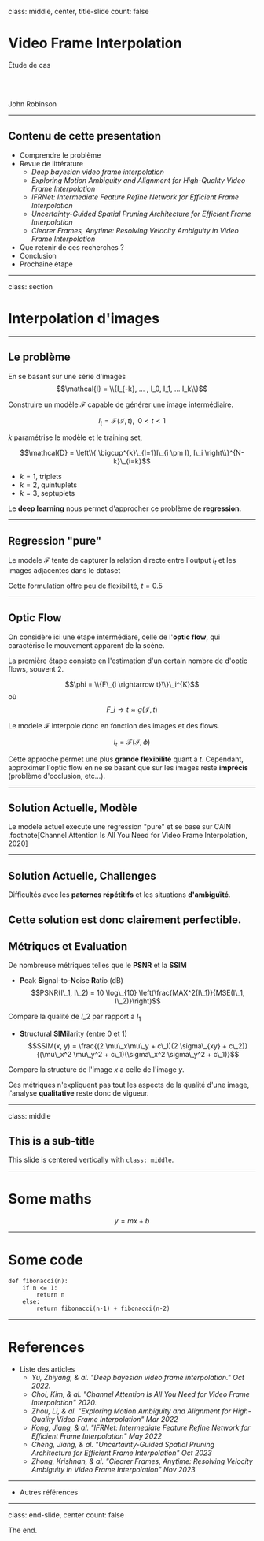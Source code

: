 class: middle, center, title-slide
count: false

# Video Frame Interpolation

Étude de cas

<br><br>

John Robinson<br>

---
## Contenu de cette presentation
- Comprendre le problème
- Revue de littérature
    - *Deep bayesian video frame interpolation*
    - *Exploring Motion Ambiguity and Alignment for High-Quality Video Frame Interpolation*
    - *IFRNet: Intermediate Feature Refine Network for Efficient Frame Interpolation*
    - *Uncertainty-Guided Spatial Pruning Architecture for Efficient Frame Interpolation*
    - *Clearer Frames, Anytime: Resolving Velocity Ambiguity in Video Frame Interpolation*
- Que retenir de ces recherches ?
- Conclusion
- Prochaine étape

---
class: section
# Interpolation d'images
---

## Le problème

En se basant sur une série d'images $$\mathcal{I} = \\{I_{-k}, ... , I_0, I_1, ... I_k\\}$$

Construire un modèle $\mathcal{F}$ capable de générer une image intermédiaire.

$$I_t = \mathcal{F}(\mathcal{I}, t), \; \; 0 < t < 1$$

<!-- SCHEMA -->


$k$ paramétrise le modèle et le training set,

$$\mathcal{D} = \left\\{ \bigcup^{k}\_{l=1}I\_{i \pm l}, I\_i \right\\}^{N-k}\_{i=k}$$


- $k = 1$, triplets
- $k = 2$, quintuplets
- $k = 3$, septuplets


Le **deep learning** nous permet d'approcher ce problème de **regression**.  

---
## Regression "pure"


Le modele $\mathcal{F}$ tente de capturer la relation directe entre l'output $I_t$ et les images adjacentes dans le dataset

<!-- 
SCHEMA -->

Cette formulation offre peu de flexibilité, $t = 0.5$

---
## Optic Flow

On considère ici une étape intermédiare, celle de l'**optic flow**, qui caractérise le mouvement apparent de la scène.

<!-- 
SCHEMA -->

La première étape consiste en l'estimation d'un certain nombre de d'optic flows, souvent 2.

$$\phi = \\{F\_{i \rightarrow t}\\}\_i^{K}$$
où
$$F\_{i \rightarrow t} \approx g(\mathcal{I}, t)$$


Le modele $\mathcal{F}$ interpole donc en fonction des images et des flows.

$$I_t = \mathcal{F}(\mathcal{I}, \phi)$$

Cette approche permet une plus **grande flexibilité** quant a $t$. Cependant, approximer l'optic flow en ne se basant que sur les images reste **imprécis** (problème d'occlusion, etc...).



---
## Solution Actuelle, Modèle

Le modele actuel execute une régression "pure" et se base sur CAIN .footnote[Channel Attention Is All You Need for Video Frame Interpolation, 2020]

<!-- schema  -->


---
## Solution Actuelle, Challenges

Difficultés avec les **paternes répétitifs** et les situations **d'ambiguïté**.

<!-- Photos -->

Cette solution est donc clairement perfectible.
---
## Métriques et Evaluation

De nombreuse métriques telles que le **PSNR** et la **SSIM**
- **P**eak **S**ignal-to-**N**oise **R**atio (dB)
$$PSNR(I\_1, I\_2) = 10 \log\_{10} \left(\frac{MAX^2(I\_1)}{MSE(I\_1, I\_2)}\right)$$

Compare la qualité de $I\_2$ par rapport a $I_1$

- **S**tructural **SIM**ilarity (entre 0 et 1)
$$SSIM(x, y) = \frac{(2 \mu\_x\mu\_y + c\_1)(2 \sigma\_{xy} + c\_2)}{(\mu\_x^2 \mu\_y^2 + c\_1)(\sigma\_x^2 \sigma\_y^2 + c\_1)}$$

Compare la structure de l'image $x$ a celle de l'image $y$.

Ces métriques n'expliquent pas tout les aspects de la qualité d'une image, l'analyse **qualitative** reste donc de vigueur. 

---

class: middle

## This is a sub-title

This slide is centered vertically with `class: middle`.

---

# Some maths 

$$y = mx + b$$

---

# Some code 

~~~
def fibonacci(n):
    if n <= 1:
        return n 
    else: 
        return fibonacci(n-1) + fibonacci(n-2)
~~~

---

# References
- Liste des articles
    - *Yu, Zhiyang, & al. "Deep bayesian video frame interpolation." Oct 2022.*
    - *Choi, Kim, & al. "Channel Attention Is All You Need for Video Frame Interpolation" 2020.*
    - *Zhou, Li, & al. "Exploring Motion Ambiguity and Alignment for High-Quality Video Frame Interpolation" Mar 2022*
    - *Kong, Jiang, & al. "IFRNet: Intermediate Feature Refine Network for Efficient Frame Interpolation" May 2022*
    - *Cheng, Jiang, & al. "Uncertainty-Guided Spatial Pruning Architecture for Efficient Frame Interpolation" Oct 2023*
    - *Zhong, Krishnan, & al. "Clearer Frames, Anytime: Resolving Velocity Ambiguity in Video Frame Interpolation" Nov 2023*
---
- Autres références
---

class: end-slide, center
count: false

The end.
